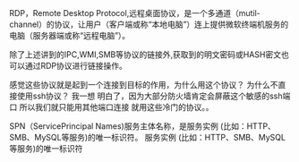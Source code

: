 RDP，Remote Desktop Protocol,远程桌面协议，是一个多通道（mutil-channel）的协议，让用户（客户端或称“本地电脑”）连上提供微软终端机服务的电脑（服务器端或称“远程电脑”）。

 除了上述讲到的IPC,WMI,SMB等协议的链接外,获取到的明文密码或HASH密文也可以通过RDP协议进行链接操作。

 感觉这些协议就是起到一个连接到目标的作用，为什么用这个协议？
 为什么不直接使用ssh协议？
 我一想 明白了，因为大部分防火墙肯定会屏蔽这个敏感的ssh端口
 所以我们就只能用其他端口连接 就用这些冷门的协议。。



 
SPN（ServicePrincipal Names)服务主体名称，是服务实例 (比如：HTTP、SMB、MySQL等服务)的唯一标识符。
服务实例 (比如：HTTP、SMB、MySQL等服务)的唯一标识符

